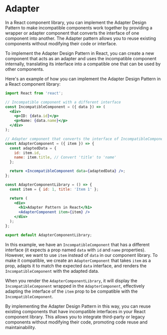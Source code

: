 # Adapter

In a React component library, you can implement the Adapter Design Pattern to make incompatible components work together by providing a wrapper or adapter component that converts the interface of one component into another. The Adapter pattern allows you to reuse existing components without modifying their code or interface.

To implement the Adapter Design Pattern in React, you can create a new component that acts as an adapter and uses the incompatible component internally, translating its interface into a compatible one that can be used by other components.

Here's an example of how you can implement the Adapter Design Pattern in a React component library:

```jsx
import React from 'react';

// Incompatible component with a different interface
const IncompatibleComponent = ({ data }) => (
  <div>
    <p>ID: {data.id}</p>
    <p>Name: {data.name}</p>
  </div>
);

// Adapter component that converts the interface of IncompatibleComponent into a compatible one
const AdapterComponent = ({ item }) => {
  const adaptedData = {
    id: item.id,
    name: item.title, // Convert 'title' to 'name'
  };

  return <IncompatibleComponent data={adaptedData} />;
};

const AdapterComponentLibrary = () => {
  const item = { id: 1, title: 'Item 1' };

  return (
    <div>
      <h1>Adapter Pattern in React</h1>
      <AdapterComponent item={item} />
    </div>
  );
};

export default AdapterComponentLibrary;
```

In this example, we have an `IncompatibleComponent` that has a different interface (it expects a prop named `data` with `id` and `name` properties). However, we want to use `item` instead of `data` in our component library. To make it compatible, we create an `AdapterComponent` that takes `item` as a prop, adapts it to match the expected `data` interface, and renders the `IncompatibleComponent` with the adapted data.

When you render the `AdapterComponentLibrary`, it will display the `IncompatibleComponent` wrapped in the `AdapterComponent`, effectively adapting the interface of the `item` prop to be compatible with the `IncompatibleComponent`.

By implementing the Adapter Design Pattern in this way, you can reuse existing components that have incompatible interfaces in your React component library. This allows you to integrate third-party or legacy components without modifying their code, promoting code reuse and maintainability.
